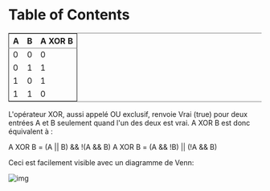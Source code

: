 
# Table of Contents



<table border="2" cellspacing="0" cellpadding="6" rules="groups" frame="hsides">


<colgroup>
<col  class="org-right" />

<col  class="org-right" />

<col  class="org-right" />
</colgroup>
<thead>
<tr>
<th scope="col" class="org-right">A</th>
<th scope="col" class="org-right">B</th>
<th scope="col" class="org-right">A XOR B</th>
</tr>
</thead>

<tbody>
<tr>
<td class="org-right">0</td>
<td class="org-right">0</td>
<td class="org-right">0</td>
</tr>


<tr>
<td class="org-right">0</td>
<td class="org-right">1</td>
<td class="org-right">1</td>
</tr>


<tr>
<td class="org-right">1</td>
<td class="org-right">0</td>
<td class="org-right">1</td>
</tr>


<tr>
<td class="org-right">1</td>
<td class="org-right">1</td>
<td class="org-right">0</td>
</tr>
</tbody>
</table>

L'opérateur XOR, aussi appelé OU exclusif, renvoie Vrai (true) pour deux entrées A et B
seulement quand l'un des deux est vrai.
A XOR B est donc équivalent à : 

A XOR B = (A || B) && !(A && B)
A XOR B = (A && !B) || (!A && B) 

Ceci est facilement visible avec un diagramme de Venn:

![img](https://upload.wikimedia.org/wikipedia/commons/4/46/Venn0110.svg) 

